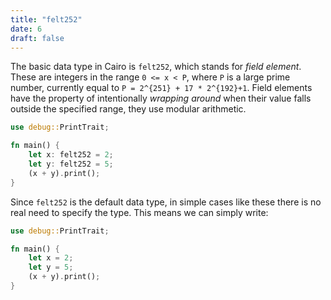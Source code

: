 ```yaml
---
title: "felt252"
date: 6
draft: false
---
```


The basic data type in Cairo is `felt252`, which stands for *field element*. These are integers in the range `0 <= x < P`, where `P` is a large prime number, currently equal to `P = 2^{251} + 17 * 2^{192}+1`. 
Field elements have the property of intentionally *wrapping around* when their value falls outside the specified range, they use modular arithmetic.

```rust {.codebox}
use debug::PrintTrait;

fn main() {
    let x: felt252 = 2;
    let y: felt252 = 5;
    (x + y).print();
}
```

Since `felt252` is the default data type, in simple cases like these there is no real need to specify the type.
This means we can simply write:

```rust {.codebox}
use debug::PrintTrait;

fn main() {
    let x = 2;
    let y = 5;
    (x + y).print();
}
```
